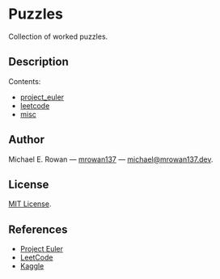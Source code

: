 # Puzzles

Collection of worked puzzles.


## Description

Contents:

* [project_euler](https://github.com/mrowan137/puzzles/blob/main/project_euler)
* [leetcode](https://github.com/mrowan137/puzzles/blob/main/leetcode)
* [misc](https://github.com/mrowan137/puzzles/blob/main/misc)


## Author

Michael E. Rowan — [mrowan137](https://github.com/mrowan137) — [michael@mrowan137.dev](mailto:michael@mrowan137.dev).


## License

[MIT License](https://github.com/mrowan137/puzzles/blob/main/LICENSE).


## References

* [Project Euler](https://projecteuler.net/)
* [LeetCode](https://leetcode.com/problems/)
* [Kaggle](https://www.kaggle.com/datasets)
